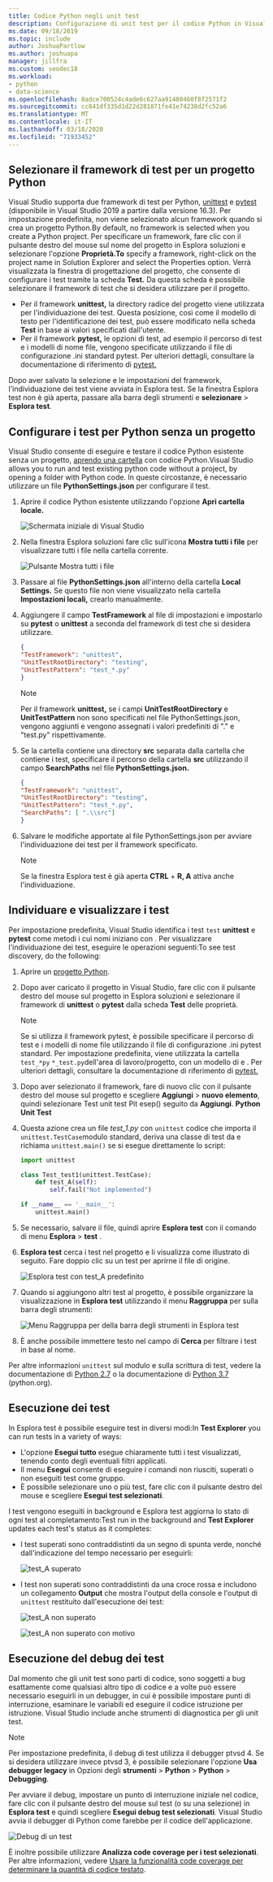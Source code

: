 ```yaml
---
title: Codice Python negli unit test
description: Configurazione di unit test per il codice Python in Visual Studio per usufruire delle funzionalità di Esplora test per l'individuazione, l'esecuzione e il debug dei test.
ms.date: 09/18/2019
ms.topic: include
author: JoshuaPartlow
ms.author: joshuapa
manager: jillfra
ms.custom: seodec18
ms.workload:
- python
- data-science
ms.openlocfilehash: 8adce700524c4ade6c627aa91480460f8f2571f2
ms.sourcegitcommit: cc841df335d1d22d281871fe41e74238d2fc52a6
ms.translationtype: MT
ms.contentlocale: it-IT
ms.lasthandoff: 03/18/2020
ms.locfileid: "71933452"
---
```

## <a name="select-the-test-framework-for-a-python-project"></a>Selezionare il framework di test per un progetto Python

Visual Studio supporta due framework di test per Python, [unittest](https://docs.python.org/3/library/unittest.html) e [pytest](https://pytest.org/en/latest/) (disponibile in Visual Studio 2019 a partire dalla versione 16.3). Per impostazione predefinita, non viene selezionato alcun framework quando si crea un progetto Python.By default, no framework is selected when you create a Python project. Per specificare un framework, fare clic con il pulsante destro del mouse sul nome del progetto in Esplora soluzioni e selezionare l'opzione **Proprietà.To** specify a framework, right-click on the project name in Solution Explorer and select the Properties option. Verrà visualizzata la finestra di progettazione del progetto, che consente di configurare i test tramite la scheda **Test.** Da questa scheda è possibile selezionare il framework di test che si desidera utilizzare per il progetto. 

* Per il framework **unittest,** la directory radice del progetto viene utilizzata per l'individuazione dei test. Questa posizione, così come il modello di testo per l'identificazione dei test, può essere modificato nella scheda **Test** in base ai valori specificati dall'utente.
* Per il framework **pytest,** le opzioni di test, ad esempio il percorso di test e i modelli di nome file, vengono specificate utilizzando il file di configurazione .ini standard pytest. Per ulteriori dettagli, consultare la documentazione di riferimento di [pytest.](https://docs.pytest.org/en/latest/reference.html#ini-options-ref)

Dopo aver salvato la selezione e le impostazioni del framework, l'individuazione dei test viene avviata in Esplora test. Se la finestra Esplora test non è già aperta, passare alla barra degli strumenti e **selezionare** > **Esplora test**.

## <a name="configure-testing-for-python-without-a-project"></a>Configurare i test per Python senza un progetto
Visual Studio consente di eseguire e testare il codice Python esistente senza un progetto, [aprendo una cartella](../../quickstart-05-python-visual-studio-open-folder.md) con codice Python.Visual Studio allows you to run and test existing python code without a project, by opening a folder with Python code. In queste circostanze, è necessario utilizzare un file **PythonSettings.json** per configurare il test. 
1. Aprire il codice Python esistente utilizzando l'opzione **Apri cartella locale.** 

   ![Schermata iniziale di Visual Studio](../../media/quickstart-open-folder/01-open-local-folder.png)

1. Nella finestra Esplora soluzioni fare clic sull'icona **Mostra tutti i file** per visualizzare tutti i file nella cartella corrente.

   ![Pulsante Mostra tutti i file](../../media/unit-test-show-files.png)

1. Passare al file **PythonSettings.json** all'interno della cartella **Local Settings.** Se questo file non viene visualizzato nella cartella **Impostazioni locali,** crearlo manualmente.
   
1. Aggiungere il campo **TestFramework** al file di impostazioni e impostarlo su **pytest** o **unittest** a seconda del framework di test che si desidera utilizzare.

    ```json
    {
    "TestFramework": "unittest",
    "UnitTestRootDirectory": "testing",
    "UnitTestPattern": "test_*.py"
    }
    ```

    > [!Note]
    > Per il framework **unittest,** se i campi **UnitTestRootDirectory** e **UnitTestPattern** non sono specificati nel file PythonSettings.json, vengono aggiunti e vengono assegnati i valori predefiniti di "." e "test.py" rispettivamente.

1. Se la cartella contiene una directory **src** separata dalla cartella che contiene i test, specificare il percorso della cartella **src** utilizzando il campo **SearchPaths** nel file **PythonSettings.json.**

    ```json
    {
    "TestFramework": "unittest",
    "UnitTestRootDirectory": "testing",
    "UnitTestPattern": "test_*.py",
    "SearchPaths": [ ".\\src"]
    }
    ```

1. Salvare le modifiche apportate al file PythonSettings.json per avviare l'individuazione dei test per il framework specificato. 
   > [!Note]
   > Se la finestra Esplora test è già aperta **CTRL** + **R, A** attiva anche l'individuazione.

## <a name="discover-and-view-tests"></a>Individuare e visualizzare i test

Per impostazione predefinita, Visual Studio identifica i test `test` **unittest** e **pytest** come metodi i cui nomi iniziano con . Per visualizzare l'individuazione dei test, eseguire le operazioni seguenti:To see test discovery, do the following:

1. Aprire un [progetto Python](../../managing-python-projects-in-visual-studio.md).

1. Dopo aver caricato il progetto in Visual Studio, fare clic con il pulsante destro del mouse sul progetto in Esplora soluzioni e selezionare il framework di **unittest** o **pytest** dalla scheda **Test** delle proprietà.
   > [!Note]
   > Se si utilizza il framework pytest, è possibile specificare il percorso di test e i modelli di nome file utilizzando il file di configurazione .ini pytest standard. Per impostazione predefinita, viene utilizzata la cartella `test_*py` `*_test.py`dell'area di lavoro/progetto, con un modello di e . Per ulteriori dettagli, consultare la documentazione di riferimento di [pytest.](https://docs.pytest.org/en/latest/reference.html#ini-options-ref)

1. Dopo aver selezionato il framework, fare di nuovo clic con il pulsante destro del mouse sul progetto e scegliere **Aggiungi** > **nuovo elemento**, quindi selezionare Test unit test Pit esep() seguito da **Aggiungi**. **Python Unit Test**

1. Questa azione crea un file *test_1.py* con `unittest` codice che importa il `unittest.TestCase`modulo standard, deriva una classe di test da e richiama `unittest.main()` se si esegue direttamente lo script:

    ```python
    import unittest

    class Test_test1(unittest.TestCase):
        def test_A(self):
            self.fail("Not implemented")

    if __name__ == '__main__':
        unittest.main()
    ```

1. Se necessario, salvare il file, quindi aprire **Esplora test** con il comando di menu **Esplora** > **test** .

1. **Esplora test** cerca i test nel progetto e li visualizza come illustrato di seguito. Fare doppio clic su un test per aprirne il file di origine.

    ![Esplora test con test_A predefinito](../../media/unit-test-a-2.png) 

1. Quando si aggiungono altri test al progetto, è possibile organizzare la visualizzazione in **Esplora test** utilizzando il menu **Raggruppa** per sulla barra degli strumenti:

    ![Menu Raggruppa per della barra degli strumenti in Esplora test](../../media/unit-test-group-menu-2.png) 

1. È anche possibile immettere testo nel campo di **Cerca** per filtrare i test in base al nome.

Per altre informazioni `unittest` sul modulo e sulla scrittura di test, vedere la documentazione di [Python 2.7](https://docs.python.org/2/library/unittest.html) o la documentazione di [Python 3.7](https://docs.python.org/3/library/unittest.html) (python.org).

## <a name="run-tests"></a>Esecuzione dei test

In Esplora test è possibile eseguire test in diversi modi:In **Test Explorer** you can run tests in a variety of ways:

- L'opzione **Esegui tutto** esegue chiaramente tutti i test visualizzati, tenendo conto degli eventuali filtri applicati.
- Il menu **Esegui** consente di eseguire i comandi non riusciti, superati o non eseguiti test come gruppo.
- È possibile selezionare uno o più test, fare clic con il pulsante destro del mouse e scegliere **Esegui test selezionati**.

I test vengono eseguiti in background e Esplora test aggiorna lo stato di ogni test al completamento:Test run in the background and **Test Explorer** updates each test's status as it completes:

- I test superati sono contraddistinti da un segno di spunta verde, nonché dall'indicazione del tempo necessario per eseguirli:

    ![test_A superato](../../media/unit-test-A-pass.png)

- I test non superati sono contraddistinti da una croce rossa e includono un collegamento **Output** che mostra l'output della console e l'output di `unittest` restituito dall'esecuzione dei test:

    ![test_A non superato](../../media/unit-test-A-fail.png)

    ![test_A non superato con motivo](../../media/unit-test-A-fail-reason.png)

## <a name="debug-tests"></a>Esecuzione del debug dei test

Dal momento che gli unit test sono parti di codice, sono soggetti a bug esattamente come qualsiasi altro tipo di codice e a volte può essere necessario eseguirli in un debugger, in cui è possibile impostare punti di interruzione, esaminare le variabili ed eseguire il codice istruzione per istruzione. Visual Studio include anche strumenti di diagnostica per gli unit test.

> [!Note]
> Per impostazione predefinita, il debug di test utilizza il debugger ptvsd 4. Se si desidera utilizzare invece ptvsd 3, è possibile selezionare l'opzione **Usa debugger legacy** in Opzioni degli **strumenti** > **Python** > **Python** > **Debugging**. 

Per avviare il debug, impostare un punto di interruzione iniziale nel codice, fare clic con il pulsante destro del mouse sul test (o su una selezione) in **Esplora test** e quindi scegliere **Esegui debug test selezionati**. Visual Studio avvia il debugger di Python come farebbe per il codice dell'applicazione.

![Debug di un test](../../media/unit-test-debugging.png)

È inoltre possibile utilizzare **Analizza code coverage per i test selezionati**. Per altre informazioni, vedere [Usare la funzionalità code coverage per determinare la quantità di codice testato](../../../test/using-code-coverage-to-determine-how-much-code-is-being-tested.md).
